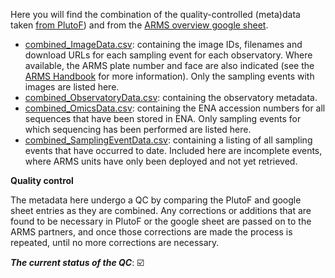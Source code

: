 Here you will find the combination of the quality-controlled (meta)data taken [from PlutoF](https://github.com/arms-mbon/data_workspace/tree/main/qualitycontrolled_data/from_plutof)) and from the [ARMS overview google sheet](https://github.com/arms-mbon/data_workspace/tree/main/qualitycontrolled_data/from_gs).

* [combined_ImageData.csv](https://github.com/arms-mbon/data_workspace/tree/main/qualitycontrolled_data/combined/combined_ImageData.csv): containing the image IDs, filenames and download URLs for each sampling event for each observatory. Where available, the ARMS plate number and face are also indicated (see the [ARMS Handbook](https://github.com/arms-mbon/documentation/tree/main/armsmbon_handbook) for more information). Only the sampling events with images are listed here.  
* [combined_ObservatoryData.csv](https://github.com/arms-mbon/data_workspace/tree/main/qualitycontrolled_data/combined/combined_ObservatoryData.csv): containing the observatory metadata.
* [combined_OmicsData.csv](https://github.com/arms-mbon/data_workspace/tree/main/qualitycontrolled_data/combined/combined_OmicsData.csv): containing the ENA accession numbers for all sequences that have been stored in ENA. Only sampling events for which sequencing has been performed are listed here. 
* [combined_SamplingEventData.csv](https://github.com/arms-mbon/data_workspace/tree/main/qualitycontrolled_data/combined/combined_SamplingEventData.csv): containing a listing of all sampling events that have occurred to date. Included here are incomplete events, where ARMS units have only been deployed and not yet retrieved. 

**Quality control**

The metadata here undergo a QC by comparing the PlutoF and google sheet entries as they are combined. Any corrections or additions that are found to be necessary in PlutoF or the google sheet are passed on to the ARMS partners, and once those corrections are made the process is repeated, until no more corrections are necessary. 

_**The current status of the QC**_: :ballot_box_with_check: 

<!---The current status of the QC_: :ballot_box_with_check: :repeat: -->
